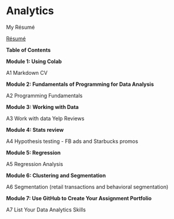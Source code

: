 # Analytics
My Résumé

[Résumé](https://colab.research.google.com/drive/1w-KUJNcyftHQzzg5a1soAs2FzJruOfOL)

**Table of Contents**

**Module 1: Using Colab**

A1 Markdown CV


**Module 2: Fundamentals of Programming for Data Analysis**

A2 Programming Fundamentals

**Module 3: Working with Data**

A3 Work with data Yelp Reviews

**Module 4: Stats review**

A4 Hypothesis testing - FB ads and Starbucks promos

**Module 5: Regression**

A5 Regression Analysis

**Module 6: Clustering and Segmentation**

A6 Segmentation (retail transactions and behavioral segmentation)

**Module 7: Use GitHub to Create Your Assignment Portfolio**

A7 List Your Data Analytics Skills
